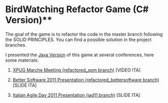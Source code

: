 # BirdWatching Refactor Game (C# Version)**

The goal of the game is to refactor the code in the master branch following the SOLID PRINCIPLES.
You can find a possible solution in the project branches.


I presented the [Java Version](https://github.com/sleli/BirdWatching_Java/) of this game at several conferences, here some materials:

1. [XPUG Marche Meeting (refactored_xpm branch)](http://vimeo.com/groups/xpugmarche/videos/23269100) [VIDEO ITA]

2. [Better Software 2011 Presentation (refactored_bettersoftware branch)](http://www.slideshare.net/raist81/codice-legacy-usciamo-dal-pantano) [SLIDE ITA]

3. [Italian Agile Day 2011 Presentation (iad11 branch)](http://www.slideshare.net/raist81/codice-legacy-usciamo-dal-pantano-iad11) [SLIDE ITA]
